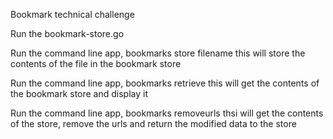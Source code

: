 Bookmark technical challenge

Run the bookmark-store.go

Run the command line app, bookmarks store filename
this will store the contents of the file in the bookmark store

Run the command line app, bookmarks retrieve
this will get the contents of the bookmark store and display it

Run the command line app, bookmarks removeurls
thsi will get the contents of the store, remove the urls and return the modified data to the store


